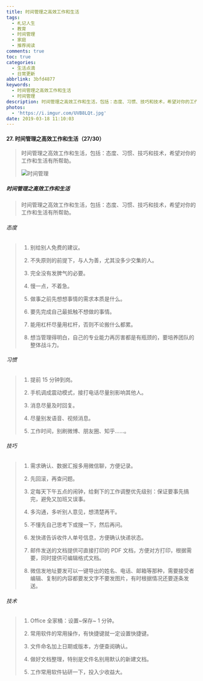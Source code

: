 ```yaml
---
title: 时间管理之高效工作和生活
tags:
  - 札记人生
  - 教育
  - 时间管理
  - 家庭
  - 推荐阅读
comments: true
toc: true
categories:
  - 生活点滴
  - 日常更新
abbrlink: 3bfd4877
keywords:
  - 时间管理之高效工作和生活
  - 时间管理
description: 时间管理之高效工作和生活，包括：态度、习惯、技巧和技术，希望对你的工作和生活有所帮助。
photos:
  - 'https://i.imgur.com/UVB8LQt.jpg'
date: 2019-03-18 11:10:03
---
```

<script type="text/javascript" src="/js/src/bai.js"></script>

#### 27. 时间管理之高效工作和生活（27/30）
> 时间管理之高效工作和生活，包括：态度、习惯、技巧和技术，希望对你的工作和生活有所帮助。
>
> ![时间管理](https://i.imgur.com/oHwRBdm.png)

##### 时间管理之高效工作和生活
> 时间管理之高效工作和生活，包括：态度、习惯、技巧和技术，希望对你的工作和生活有所帮助。

###### 态度
> 1. 别给别人免费的建议。
>
> 2. 不失原则的前提下，与人为善，尤其没多少交集的人。
>
> 3. 完全没有发脾气的必要。
>
> 4. 慢一点，不着急。
>
> 5. 做事之前先想想事情的需求本质是什么。
>
> 6. 要先完成自己最抵触不想做的事情。
>
> 7. 能用杠杆尽量用杠杆，否则不论搬什么都累。
>
> 8. 想当管理得明白，自己的专业能力再厉害都是有瓶颈的，要培养团队的整体战斗力。

###### 习惯
> 1. 提前 15 分钟到岗。
>
> 2. 手机调成震动模式，接打电话尽量别影响其他人。
>
> 3. 消息尽量及时回复。
>
> 4. 尽量别发语音、视频消息。
>
> 5. 工作时间，别刷微博、朋友圈、知乎……。

###### 技巧
> 1. 需求确认、数据汇报多用微信聊，方便记录。
>
> 2. 先回滚，再查问题。
>
> 3. 定每天下午五点的闹钟，给剩下的工作调整优先级别：保证要事先搞完，避免又加班又误事。
>
> 4. 多沟通，多听别人意见，想清楚再干。
>
> 5. 不懂先自己思考下或搜一下，然后再问。
>
> 6. 发快递告诉收件人单号信息，方便确认快递状态。
>
> 7. 邮件发送的文档提供可直接打印的 PDF 文档，方便对方打印，根据需要，同时提供可编辑格式文档。
>
> 8. 微信发地址要发可以一键导出的姓名、电话、邮箱等那种，需要接受者编辑、复制的内容都要发文字不要发图片，有时根据情况还要逐条发送。

###### 技术
> 1. Office 全家桶：设置~保存~ 1 分钟。
>
> 2. 常用软件的常用操作，有快捷键就一定设置快捷键。
>
> 3. 文件命名加上日期或版本，方便查阅确认。
>
> 4. 做好文档整理，特别是文件名别用默认的新建文档。
>
> 5. 工作常用软件钻研一下，投入少收益大。
